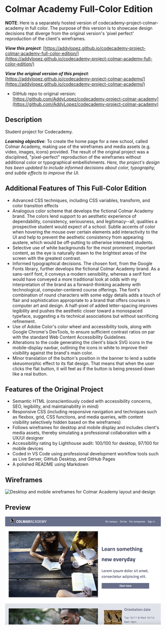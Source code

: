 # Colmar Academy Full-Color Edition

**NOTE**: Here is a separately hosted version of codecademy-project-colmar-academy in full color. The purpose of this version is to showcase design decisions that diverge from the original version's 'pixel perfect' reproduction of the client's wireframes.

**_View this project_**: [https://addylopez.github.io/codecademy-project-colmar-academy-full-color-edition/](https://addylopez.github.io/codecademy-project-colmar-academy-full-color-edition/)

**_View the original version of this project_**: [https://addylopez.github.io/codecademy-project-colmar-academy/](https://addylopez.github.io/codecademy-project-colmar-academy/)

- GitHub repo to original version: [https://github.com/AddyLopez/codecademy-project-colmar-academy](https://github.com/AddyLopez/codecademy-project-colmar-academy)

## Description

Student project for Codecademy.

**_Learning objective_**: To create the home page for a new school, called Colmar Academy, making use of the wireframes and media assets (e.g. video, images, icons) provided. The result of the original project was a disciplined, "pixel-perfect" reproduction of the wireframes without additional color or typographical embellishments. _Here, the project's design has been updated to include informed decisions about color, typography, and subtle effects to improve the UI._

## Additional Features of This Full-Color Edition

- Advanced CSS techniques, including CSS variables, transform, and color transition effects
- Analogous color scheme that develops the fictional Colmar Academy brand. The colors lend support to an aesthetic experience of dependability, consistency, seriousness, and legitimacy--all, qualities a prospective student would expect of a school. Subtle accents of color when hovering the mouse over certain elements add interactivity to the UI and help to prevent the aesthetic consistency from appearing austere, which would be off-putting to otherwise interested students.
- Selective use of white backgrounds for the most prominent, important content, as the eye is naturally drawn to the brightest areas of the screen with the greatest contrast.
- Informed typographical decisions. The chosen font, from the Google Fonts library, further develops the fictional Colmar Academy brand. As a sans-serif font, it conveys a modern sensibility, whereas a serif font would have conveyed a more traditional look at odds with my interpretation of the brand as a forward-thinking academy with technological, computer-centered course offerings. The font's combination of round characters with some edgy details adds a touch of flair and sophistication appropriate to a brand that offers courses in computer art and design. A half-pixel of added letter-spacing improves legibility and pushes the aesthetic closer toward a monospaced typeface, suggesting a its technical associations but without sacrificing refinement.
- Use of Adobe Color's color wheel and accessibility tools, along with Google Chrome's DevTools, to ensure sufficient contrast ratios on par with the standard Web Content Accessibility Guidelines.
- Alterations to the code generating the client's black SVG icons in the mobile-display navbar, outlining the icons in white to improve their visibility against the brand's main color.
- Minor translation of the button's position in the banner to lend a subtle skeuomorphic effect to its flat design. That means that when the user clicks the flat button, it will feel as if the button is being pressed down like a real button.

## Features of the Original Project

- Semantic HTML (conscientiously coded with accessibility concerns, SEO, legibility, and maintainability in mind)
- Responsive CSS (including responsive navigation and techniques such as flexbox, grid, CSS functions, and media queries, with content visibility selectively hidden based on the wireframes)
- Follows wireframes for desktop and mobile display and includes client's media assets, thereby simulating a professional collaboration with a UX/UI designer
- Accessibility rating by Lighthouse audit: 100/100 for desktop, 97/100 for mobile devices
- Coded in VS Code using professional development workflow tools such as Live Server, GitHub Desktop, and GitHub Pages
- A polished README using Markdown

## Wireframes

![Desktop and mobile wireframes for Colmar Academy layout and design](assets/wireframes/colmar-academy-wireframes-spec.png)

## Preview

![Colmar Academy Full-Color Edition Preview](assets/preview/colmar-academy-full-color-edition-preview.png)
